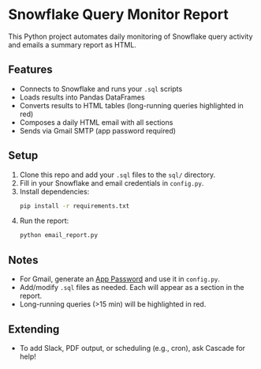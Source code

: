 # Snowflake Query Monitor Report

This Python project automates daily monitoring of Snowflake query activity and emails a summary report as HTML.

## Features
- Connects to Snowflake and runs your `.sql` scripts
- Loads results into Pandas DataFrames
- Converts results to HTML tables (long-running queries highlighted in red)
- Composes a daily HTML email with all sections
- Sends via Gmail SMTP (app password required)

## Setup
1. Clone this repo and add your `.sql` files to the `sql/` directory.
2. Fill in your Snowflake and email credentials in `config.py`.
3. Install dependencies:
   ```bash
   pip install -r requirements.txt
   ```
4. Run the report:
   ```bash
   python email_report.py
   ```

## Notes
- For Gmail, generate an [App Password](https://support.google.com/accounts/answer/185833?hl=en) and use it in `config.py`.
- Add/modify `.sql` files as needed. Each will appear as a section in the report.
- Long-running queries (>15 min) will be highlighted in red.

## Extending
- To add Slack, PDF output, or scheduling (e.g., cron), ask Cascade for help!
